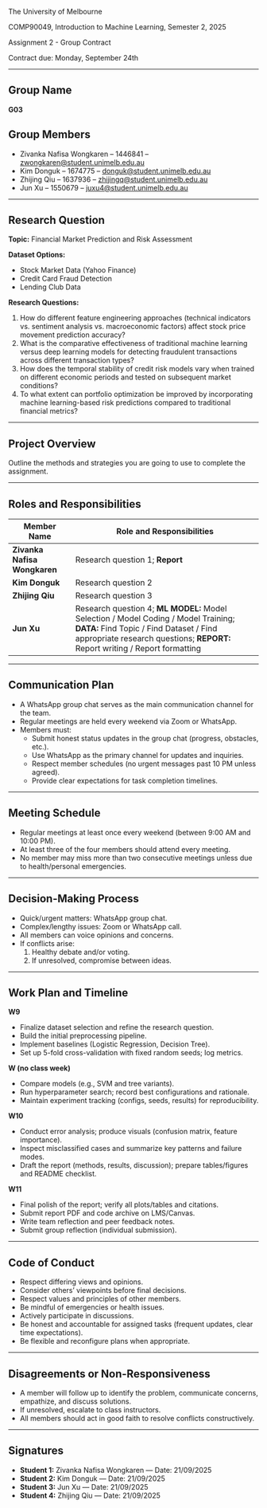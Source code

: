 The University of Melbourne

COMP90049, Introduction to Machine Learning, Semester 2, 2025

Assignment 2 - Group Contract

Contract due: Monday, September 24th

---

## Group Name
**G03**

## Group Members
- Zivanka Nafisa Wongkaren – 1446841 – zwongkaren@student.unimelb.edu.au
- Kim Donguk – 1674775 – donguk@student.unimelb.edu.au
- Zhijing Qiu – 1637936 – zhijingq@student.unimelb.edu.au
- Jun Xu – 1550679 – juxu4@student.unimelb.edu.au

---

## Research Question

**Topic:** Financial Market Prediction and Risk Assessment

**Dataset Options:**
- Stock Market Data (Yahoo Finance)
- Credit Card Fraud Detection
- Lending Club Data

**Research Questions:**
1. How do different feature engineering approaches (technical indicators vs. sentiment analysis vs. macroeconomic factors) affect stock price movement prediction accuracy?
2. What is the comparative effectiveness of traditional machine learning versus deep learning models for detecting fraudulent transactions across different transaction types?
3. How does the temporal stability of credit risk models vary when trained on different economic periods and tested on subsequent market conditions?
4. To what extent can portfolio optimization be improved by incorporating machine learning-based risk predictions compared to traditional financial metrics?

---

## Project Overview
Outline the methods and strategies you are going to use to complete the assignment.

---

## Roles and Responsibilities

| Member Name | Role and Responsibilities |
|---|---|
| **Zivanka Nafisa Wongkaren** | Research question 1; **Report** |
| **Kim Donguk** | Research question 2 |
| **Zhijing Qiu** | Research question 3 |
| **Jun Xu** | Research question 4; **ML MODEL:** Model Selection / Model Coding / Model Training; **DATA:** Find Topic / Find Dataset / Find appropriate research questions; **REPORT:** Report writing / Report formatting |

---

## Communication Plan

- A WhatsApp group chat serves as the main communication channel for the team.
- Regular meetings are held every weekend via Zoom or WhatsApp.
- Members must:
  - Submit honest status updates in the group chat (progress, obstacles, etc.).
  - Use WhatsApp as the primary channel for updates and inquiries.
  - Respect member schedules (no urgent messages past 10 PM unless agreed).
  - Provide clear expectations for task completion timelines.

---

## Meeting Schedule

- Regular meetings at least once every weekend (between 9:00 AM and 10:00 PM).
- At least three of the four members should attend every meeting.
- No member may miss more than two consecutive meetings unless due to health/personal emergencies.

---

## Decision-Making Process

- Quick/urgent matters: WhatsApp group chat.
- Complex/lengthy issues: Zoom or WhatsApp call.
- All members can voice opinions and concerns.
- If conflicts arise:
  1. Healthy debate and/or voting.
  2. If unresolved, compromise between ideas.

---

## Work Plan and Timeline

**W9**
- Finalize dataset selection and refine the research question.
- Build the initial preprocessing pipeline.
- Implement baselines (Logistic Regression, Decision Tree).
- Set up 5-fold cross-validation with fixed random seeds; log metrics.

**W (no class week)**
- Compare models (e.g., SVM and tree variants).
- Run hyperparameter search; record best configurations and rationale.
- Maintain experiment tracking (configs, seeds, results) for reproducibility.

**W10**
- Conduct error analysis; produce visuals (confusion matrix, feature importance).
- Inspect misclassified cases and summarize key patterns and failure modes.
- Draft the report (methods, results, discussion); prepare tables/figures and README checklist.

**W11**
- Final polish of the report; verify all plots/tables and citations.
- Submit report PDF and code archive on LMS/Canvas.
- Write team reflection and peer feedback notes.
- Submit group reflection (individual submission).

---

## Code of Conduct

- Respect differing views and opinions.
- Consider others’ viewpoints before final decisions.
- Respect values and principles of other members.
- Be mindful of emergencies or health issues.
- Actively participate in discussions.
- Be honest and accountable for assigned tasks (frequent updates, clear time expectations).
- Be flexible and reconfigure plans when appropriate.

---

## Disagreements or Non-Responsiveness

- A member will follow up to identify the problem, communicate concerns, empathize, and discuss solutions.
- If unresolved, escalate to class instructors.
- All members should act in good faith to resolve conflicts constructively.

---

## Signatures

- **Student 1:** Zivanka Nafisa Wongkaren — Date: 21/09/2025
- **Student 2:** Kim Donguk — Date: 21/09/2025
- **Student 3:** Jun Xu — Date: 21/09/2025
- **Student 4:** Zhijing Qiu — Date: 21/09/2025